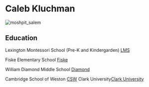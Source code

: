 # Caleb Kluchman  
![moshpit_salem](Downloads/moshpit_salem.jpg)   

## Education

Lexington Montessori School (Pre-K and Kindergarden) [LMS](https://www.lexmontessori.org/?gclid=Cj0KCQjw0vWnBhC6ARIsAJpJM6cq2ZOGG6ld7ezHhGRSSmGAqOyz656-_tmCLjk4O7nPux7OVe2EE4QaAh0fEALw_wcB)

Fiske Elementary School [Fiske](https://www.lexingtonma.org/fiske-elementary/)

William Diamond Middle School [Diamond](https://www.lexingtonma.org/diamond-middle/)

Cambridge School of Weston [CSW](https://www.csw.org/)
Clark University[Clark University](https://www.clarku.edu/)
